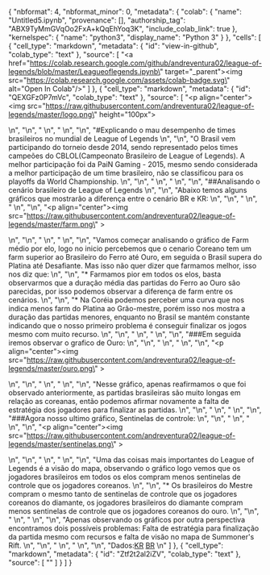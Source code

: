 {
  "nbformat": 4,
  "nbformat_minor": 0,
  "metadata": {
    "colab": {
      "name": "Untitled5.ipynb",
      "provenance": [],
      "authorship_tag": "ABX9TyMmGVqOo2FxA+kQqEhYoq3K",
      "include_colab_link": true
    },
    "kernelspec": {
      "name": "python3",
      "display_name": "Python 3"
    }
  },
  "cells": [
    {
      "cell_type": "markdown",
      "metadata": {
        "id": "view-in-github",
        "colab_type": "text"
      },
      "source": [
        "<a href=\"https://colab.research.google.com/github/andreventura02/league-of-legends/blob/master/Leagueoflegends.ipynb\" target=\"_parent\"><img src=\"https://colab.research.google.com/assets/colab-badge.svg\" alt=\"Open In Colab\"/></a>"
      ]
    },
    {
      "cell_type": "markdown",
      "metadata": {
        "id": "QEXGFz0P7mVc",
        "colab_type": "text"
      },
      "source": [
        "<p align=\"center\"><img src=\"https://raw.githubusercontent.com/andreventura02/league-of-legends/master/logo.png\" height=\"100px\"></p> \n",
        "\n",
        " \n",
        " \n",
        "\n",
        "#Explicando o mau desempenho de times brasileiros no mundial de League of Legends \n",
        "\n",
        "O Brasil vem participando do torneio desde 2014, sendo representado pelos times campeões do CBLOL(Campeonato Brasileiro de League of Legends). A melhor participação foi da PaiN Gaming - 2015, mesmo sendo considerada a melhor participação de um time brasileiro, não se classificou para os playoffs da World Championship. \n",
        "\n",
        " \n",
        " \n",
        "\n",
        "##Analisando o cenário brasileiro de League of Legends \n",
        "\n",
        "Abaixo temos alguns gráficos que mostrarão a diferença entre o cenário BR e KR: \n",
        "\n",
        " \n",
        " \n",
        "\n",
        "<p align=\"center\"><img src=\"https://raw.githubusercontent.com/andreventura02/league-of-legends/master/farm.png\" ></p> \n",
        "\n",
        " \n",
        " \n",
        "\n",
        "Vamos começar analisando o gráfico de Farm médio por elo, logo no inicio percebemos que o cenario Coreano tem um farm superior ao Brasileiro do Ferro até Ouro, em seguida o Brasil supera do Platina até Desafiante. Mas isso não quer dizer que farmamos melhor, isso nos diz que: \n",
        "\n",
        "* Farmamos pior em todos os elos, basta observarmos que a duração média das partidas do Ferro ao Ouro são parecidas, por isso podemos observar a diferença de farm entre os cenários. \n",
        "\n",
        "* Na Coréia podemos perceber uma curva que nos indica menos farm do Platina ao Grão-mestre, porém isso nos mostra a duração das partidas menores, enquanto no Brasil se mantém constante indicando que o nosso primeiro problema é conseguir finalizar os jogos mesmo com muito recurso. \n",
        "\n",
        " \n",
        " \n",
        "\n",
        "###Em seguida iremos observar o grafico de Ouro: \n",
        "\n",
        " \n",
        " \n",
        "\n",
        "<p align=\"center\"><img src=\"https://raw.githubusercontent.com/andreventura02/league-of-legends/master/ouro.png\" ></p> \n",
        "\n",
        " \n",
        " \n",
        "\n",
        "Nesse gráfico, apenas reafirmamos o que foi observado anteriormente, as partidas brasileiras são muito longas em relação as coreanas, então podemos afirmar novamente a falta de estratégia dos jogadores para finalizar as partidas. \n",
        "\n",
        " \n",
        " \n",
        "\n",
        "###Agora nosso ultimo gráfico, Sentinelas de controle: \n",
        "\n",
        " \n",
        " \n",
        "\n",
        "<p align=\"center\"><img src=\"https://raw.githubusercontent.com/andreventura02/league-of-legends/master/sentinelas.png\" ></p> \n",
        "\n",
        " \n",
        " \n",
        "\n",
        "Uma das coisas mais importantes do League of Legends é a visão do mapa, observando o gráfico logo vemos que os jogadores brasileiros em todos os elos compram menos sentinelas de controle que os jogadores coreanos. \n",
        "\n",
        "* Os brasileiros do Mestre compram o mesmo tanto de sentinelas de controle que os jogadores coreanos do diamante, os jogadores brasileiros do diamante compram menos sentinelas de controle que os jogadores coreanos do ouro. \n",
        "\n",
        " \n",
        " \n",
        "\n",
        "Apenas observando os gráficos por outra perspectiva encontramos dois possíveis problemas: Falta de estratégia para finalização da partida mesmo com recursos e falta de visão no mapa de Summoner's Rift. \n",
        "\n",
        " \n",
        " \n",
        "\n",
        "Dados:[KR](https://www.op.gg/statistics/tier/) [BR](https://br.op.gg/statistics/tier/) \n"
      ]
    },
    {
      "cell_type": "markdown",
      "metadata": {
        "id": "Ztf2t2al2iZV",
        "colab_type": "text"
      },
      "source": [
        ""
      ]
    }
  ]
}
